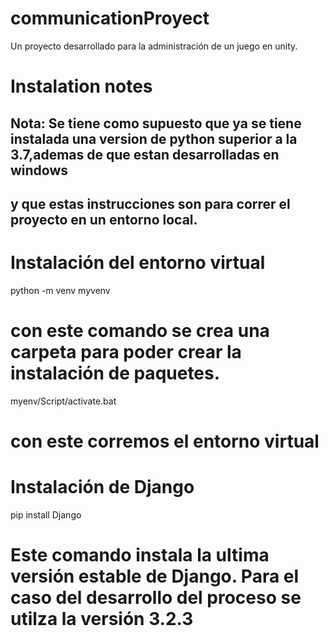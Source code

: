 # communicationProyect
Un proyecto desarrollado para la administración de un juego en unity.


# Instalation notes
## Nota: Se tiene como supuesto que ya se tiene instalada una version de python superior a la 3.7,ademas de que estan desarrolladas en windows
## y que estas instrucciones son para correr el proyecto en un entorno local.

# Instalación del entorno virtual
  python -m venv myvenv
  # con este comando se crea una carpeta para poder crear la instalación de paquetes.
  myenv/Script/activate.bat
  # con este corremos el entorno virtual

# Instalación de Django
  pip install Django
  # Este comando instala la ultima versión estable de Django. Para el caso del desarrollo del proceso se utilza la versión 3.2.3

  
  
